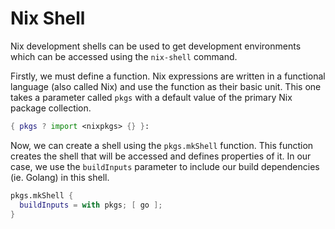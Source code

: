 # Nix Shell
Nix development shells can be used to get development environments which can be accessed using the `nix-shell` command.

Firstly, we must define a function. Nix expressions are written in a functional language (also called Nix) and use the function as their basic unit. This one takes a parameter called `pkgs` with a default value of the primary Nix package collection.
```nix "Function definition"
{ pkgs ? import <nixpkgs> {} }:
```

Now, we can create a shell using the `pkgs.mkShell` function. This function creates the shell that will be accessed and defines properties of it. In our case, we use the `buildInputs` parameter to include our build dependencies (ie. Golang) in this shell.
```nix "Create shell"
pkgs.mkShell {
  buildInputs = with pkgs; [ go ];
}
```

<!--
```nix shell.nix
<<<Function definition>>>
<<<Create shell>>>
-->

